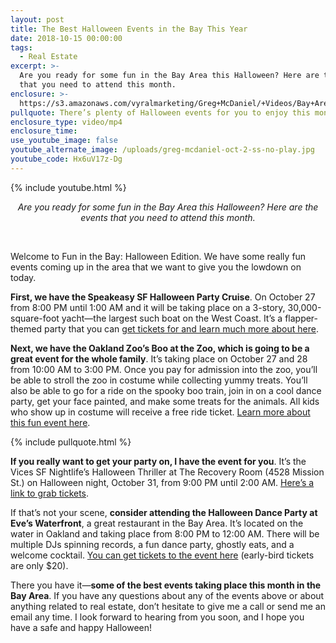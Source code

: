 ```yaml
---
layout: post
title: The Best Halloween Events in the Bay This Year
date: 2018-10-15 00:00:00
tags:
  - Real Estate
excerpt: >-
  Are you ready for some fun in the Bay Area this Halloween? Here are the events
  that you need to attend this month.
enclosure: >-
  https://s3.amazonaws.com/vyralmarketing/Greg+McDaniel/+Videos/Bay+Area+Real+Estate+Agent+-+The+Best+Halloween+Events+in+the+Bay+This+Year.mp4
pullquote: There’s plenty of Halloween events for you to enjoy this month.
enclosure_type: video/mp4
enclosure_time:
use_youtube_image: false
youtube_alternate_image: /uploads/greg-mcdaniel-oct-2-ss-no-play.jpg
youtube_code: Hx6uV17z-Dg
---
```


{% include youtube.html %}

<center><em>Are you ready for some fun in the Bay Area this Halloween? Here are the events that you need to attend this month.</em></center>

&nbsp;

Welcome to Fun in the Bay: Halloween Edition. We have some really fun events coming up in the area that we want to give you the lowdown on today.

**First, we have the Speakeasy SF Halloween Party Cruise**. On October 27 from 8:00 PM until 1:00 AM and it will be taking place on a 3-story, 30,000-square-foot yacht—the largest such boat on the West Coast. It’s a flapper-themed party that you can [get tickets for and learn much more about here](https://www.eventbrite.com/e/speakeasy-sf-halloween-party-cruise-tickets-49208382597?aff=ebdssbdestsearch).

**Next, we have the Oakland Zoo’s Boo at the Zoo, which is going to be a great event for the whole family**. It’s taking place on October 27 and 28 from 10:00 AM to 3:00 PM. Once you pay for admission into the zoo, you’ll be able to stroll the zoo in costume while collecting yummy treats. You’ll also be able to go for a ride on the spooky boo train, join in on a cool dance party, get your face painted, and make some treats for the animals. All kids who show up in costume will receive a free ride ticket. [Learn more about this fun event here](http://www.oaklandzoo.org/programs-and-events/boo-at-the-zoo).

{% include pullquote.html %}

**If you really want to get your party on, I have the event for you**. It’s the Vices SF Nightlife’s Halloween Thriller at The Recovery Room (4528 Mission St.) on Halloween night, October 31, from 9:00 PM until 2:00 AM. [Here’s a link to grab tickets](https://www.eventbrite.com/e/halloween-thriller-tickets-50682360304?aff=ebdssbdestsearch).

If that’s not your scene, **consider attending the Halloween Dance Party at Eve’s Waterfront**, a great restaurant in the Bay Area. It’s located on the water in Oakland and taking place from 8:00 PM to 12:00 AM. There will be multiple DJs spinning records, a fun dance party, ghostly eats, and a welcome cocktail. [You can get tickets to the event here](https://www.eventbrite.com/e/halloween-party-eves-waterfront-tickets-50499827343?aff=ebdssbdestsearch) (early-bird tickets are only $20).

There you have it—**some of the best events taking place this month in the Bay Area**. If you have any questions about any of the events above or about anything related to real estate, don’t hesitate to give me a call or send me an email any time. I look forward to hearing from you soon, and I hope you have a safe and happy Halloween!